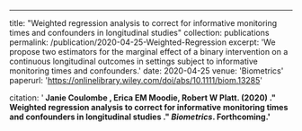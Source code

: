 ---
title: "Weighted regression analysis to correct for informative monitoring times and confounders in longitudinal studies"
collection: publications
permalink: /publication/2020-04-25-Weighted-Regression
excerpt: 'We propose two estimators for the marginal effect of a binary intervention on a continuous longitudinal outcomes in settings subject to informative monitoring times and confounders.'
date: 2020-04-25
venue: 'Biometrics'
paperurl: 'https://onlinelibrary.wiley.com/doi/abs/10.1111/biom.13285'

citation: '<strong> Janie Coulombe <strong/>, Erica EM Moodie, Robert W Platt. (2020) .&quot; Weighted regression analysis to correct for informative monitoring times and confounders in longitudinal studies .&quot; <i>Biometrics</i>. Forthcoming.'
